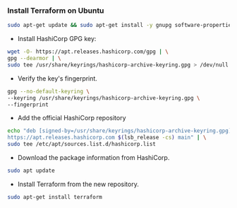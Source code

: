 ### Install Terraform on Ubuntu

```bash 
sudo apt-get update && sudo apt-get install -y gnupg software-properties-common

```

- Install HashiCorp GPG key: 

```bash 
wget -O- https://apt.releases.hashicorp.com/gpg | \
gpg --dearmor | \
sudo tee /usr/share/keyrings/hashicorp-archive-keyring.gpg > /dev/null

```

- Verify the key's fingerprint.

```bash
gpg --no-default-keyring \
--keyring /usr/share/keyrings/hashicorp-archive-keyring.gpg \
--fingerprint

```

- Add the official HashiCorp repository 

```bash 
echo "deb [signed-by=/usr/share/keyrings/hashicorp-archive-keyring.gpg] \
https://apt.releases.hashicorp.com $(lsb_release -cs) main" | \
sudo tee /etc/apt/sources.list.d/hashicorp.list

```

- Download the package information from HashiCorp.

```bash
sudo apt update

```

- Install Terraform from the new repository.

```bash
sudo apt-get install terraform

```
